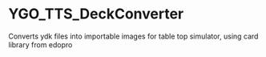 # YGO_TTS_DeckConverter
Converts ydk files into importable images for table top simulator, using card library from edopro
